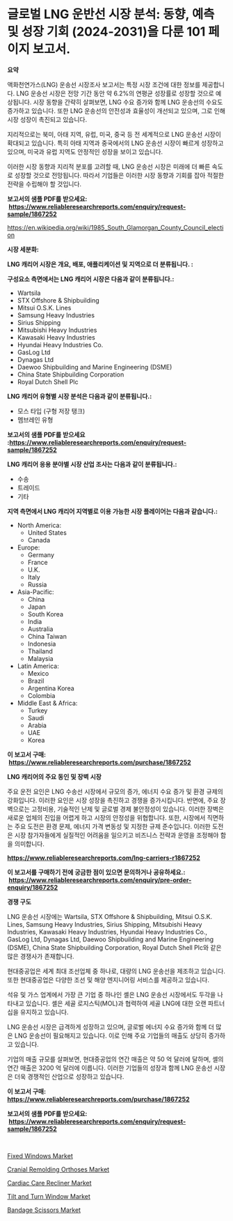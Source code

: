 <p><h1>글로벌 LNG 운반선 시장 분석: 동향, 예측 및 성장 기회 (2024-2031)을 다룬 101 페이지 보고서.</h1></p><p><strong>요약</strong></p>
<p><p>액화천연가스(LNG) 운송선 시장조사 보고서는 특정 시장 조건에 대한 정보를 제공합니다. LNG 운송선 시장은 전망 기간 동안 약 6.2%의 연평균 성장률로 성장할 것으로 예상됩니다. 시장 동향을 간략히 살펴보면, LNG 수요 증가와 함께 LNG 운송선의 수요도 증가하고 있습니다. 또한 LNG 운송선의 안전성과 효율성이 개선되고 있으며, 그로 인해 시장 성장이 촉진되고 있습니다.</p><p>지리적으로는 북미, 아태 지역, 유럽, 미국, 중국 등 전 세계적으로 LNG 운송선 시장이 확대되고 있습니다. 특히 아태 지역과 중국에서의 LNG 운송선 시장이 빠르게 성장하고 있으며, 미국과 유럽 지역도 안정적인 성장을 보이고 있습니다.</p><p>이러한 시장 동향과 지리적 분포를 고려할 때, LNG 운송선 시장은 미래에 더 빠른 속도로 성장할 것으로 전망됩니다. 따라서 기업들은 이러한 시장 동향과 기회를 잡아 적절한 전략을 수립해야 할 것입니다.</p></p>
<p><strong>보고서의 샘플 PDF를 받으세요: &nbsp;<a href="https://www.reliableresearchreports.com/enquiry/request-sample/1867252">https://www.reliableresearchreports.com/enquiry/request-sample/1867252</a></strong></p>
<p><a href="https://en.wikipedia.org/wiki/1985_South_Glamorgan_County_Council_election">https://en.wikipedia.org/wiki/1985_South_Glamorgan_County_Council_election</a></p>
<p><strong>시장 세분화:</strong></p>
<p><strong> LNG 캐리어 시장은 개요, 배포, 애플리케이션 및 지역으로 더 분류됩니다. :</strong></p>
<p><strong>구성요소 측면에서는 LNG 캐리어 시장은 다음과 같이 분류됩니다.:</strong></p>
<p><ul><li>Wartsila</li><li>STX Offshore & Shipbuilding</li><li>Mitsui O.S.K. Lines</li><li>Samsung Heavy Industries</li><li>Sirius Shipping</li><li>Mitsubishi Heavy Industries</li><li>Kawasaki Heavy Industries</li><li>Hyundai Heavy Industries Co.</li><li>GasLog Ltd</li><li>Dynagas Ltd</li><li>Daewoo Shipbuilding and Marine Engineering (DSME)</li><li>China State Shipbuilding Corporation</li><li>Royal Dutch Shell Plc</li></ul></p>
<p><strong> LNG 캐리어 유형별 시장 분석은 다음과 같이 분류됩니다.:</strong></p>
<p><ul><li>모스 타입 (구형 저장 탱크)</li><li>멤브레인 유형</li></ul></p>
<p><strong>보고서의 샘플 PDF를 받으세요 :<a href="https://www.reliableresearchreports.com/enquiry/request-sample/1867252">https://www.reliableresearchreports.com/enquiry/request-sample/1867252</a></strong></p>
<p><strong> LNG 캐리어 응용 분야별 시장 산업 조사는 다음과 같이 분류됩니다.:</strong></p>
<p><ul><li>수송</li><li>트레이드</li><li>기타</li></ul></p>
<p><strong>지역 측면에서 LNG 캐리어 지역별로 이용 가능한 시장 플레이어는 다음과 같습니다.:</strong></p>
<p><ul>
    <li>
        North America:
        <ul>
            <li>United States</li>
            <li>Canada</li>
        </ul>
    </li>
    <li>
        Europe:
        <ul>
            <li>Germany</li>
            <li>France</li>
            <li>U.K.</li>
            <li>Italy</li>
            <li>Russia</li>
        </ul>
    </li>
    <li>
        Asia-Pacific:
        <ul>
            <li>China</li>
            <li>Japan</li>
            <li>South Korea</li>
            <li>India</li>
            <li>Australia</li>
            <li>China Taiwan</li>
            <li>Indonesia</li>
            <li>Thailand</li>
            <li>Malaysia</li>
        </ul>
    </li>
    <li>
        Latin America:
        <ul>
            <li>Mexico</li>
            <li>Brazil</li>
            <li>Argentina Korea</li>
            <li>Colombia</li>
        </ul>
    </li>
    <li>
        Middle East & Africa:
        <ul>
            <li>Turkey</li>
            <li>Saudi</li>
            <li>Arabia</li>
            <li>UAE</li>
            <li>Korea</li>
        </ul>
    </li>
    </ul></p>
<p><strong>이 보고서 구매: &nbsp;<a href="https://www.reliableresearchreports.com/purchase/1867252">https://www.reliableresearchreports.com/purchase/1867252</a></strong></p>
<p><strong>LNG 캐리어의 주요 동인 및 장벽 시장</strong></p>
<p><p>주요 운전 요인은 LNG 수송선 시장에서 규모의 증가, 에너지 수요 증가 및 환경 규제의 강화입니다. 이러한 요인은 시장 성장을 촉진하고 경쟁을 증가시킵니다. 반면에, 주요 장벽으로는 고정비용, 기술적인 난제 및 글로벌 경제 불안정성이 있습니다. 이러한 장벽은 새로운 업체의 진입을 어렵게 하고 시장의 안정성을 위협합니다. 또한, 시장에서 직면하는 주요 도전은 환경 문제, 에너지 가격 변동성 및 지정한 규제 준수입니다. 이러한 도전은 시장 참가자들에게 실질적인 어려움을 일으키고 비즈니스 전략과 운영을 조정해야 함을 의미합니다.</p></p>
<p><strong><a href="https://www.reliableresearchreports.com/lng-carriers-r1867252">https://www.reliableresearchreports.com/lng-carriers-r1867252</a></strong></p>
<p><strong>이 보고서를 구매하기 전에 궁금한 점이 있으면 문의하거나 공유하세요.: &nbsp;<a href="https://www.reliableresearchreports.com/enquiry/pre-order-enquiry/1867252">https://www.reliableresearchreports.com/enquiry/pre-order-enquiry/1867252</a></strong></p>
<p><strong>경쟁 구도</strong></p>
<p><p>LNG 운송선 시장에는 Wartsila, STX Offshore & Shipbuilding, Mitsui O.S.K. Lines, Samsung Heavy Industries, Sirius Shipping, Mitsubishi Heavy Industries, Kawasaki Heavy Industries, Hyundai Heavy Industries Co., GasLog Ltd, Dynagas Ltd, Daewoo Shipbuilding and Marine Engineering (DSME), China State Shipbuilding Corporation, Royal Dutch Shell Plc와 같은 많은 경쟁사가 존재합니다.</p><p>현대중공업은 세계 최대 조선업체 중 하나로, 대량의 LNG 운송선을 제조하고 있습니다. 또한 현대중공업은 다양한 조선 및 해양 엔지니어링 서비스를 제공하고 있습니다.</p><p>석유 및 가스 업계에서 가장 큰 기업 중 하나인 셸은 LNG 운송선 시장에서도 두각을 나타내고 있습니다. 셸은 세골 로지스틱(MOL)과 협력하여 세골 LNG에 대한 오랜 파트너십을 유지하고 있습니다.</p><p>LNG 운송선 시장은 급격하게 성장하고 있으며, 글로벌 에너지 수요 증가와 함께 더 많은 LNG 운송선이 필요해지고 있습니다. 이로 인해 주요 기업들의 매출도 상당히 증가하고 있습니다.</p><p>기업의 매출 규모를 살펴보면, 현대중공업의 연간 매출은 약 50 억 달러에 달하며, 셸의 연간 매출은 3200 억 달러에 이릅니다. 이러한 기업들의 성장과 함께 LNG 운송선 시장은 더욱 경쟁적인 산업으로 성장하고 있습니다.</p></p>
<p><strong>이 보고서 구매: &nbsp; <a href="https://www.reliableresearchreports.com/purchase/1867252">https://www.reliableresearchreports.com/purchase/1867252</a></strong></p>
<p><strong>보고서의 샘플 PDF를 받으세요: &nbsp;<a href="https://www.reliableresearchreports.com/enquiry/request-sample/1867252">https://www.reliableresearchreports.com/enquiry/request-sample/1867252</a></strong><strong></strong></p>
<p>&nbsp;</p>
<p><p><a href="https://github.com/ifhhndtz21/Market-Research-Report-List-1/blob/main/fixed-windows-market.md">Fixed Windows Market</a></p><p><a href="https://www.linkedin.com/pulse/global-cranial-remolding-orthoses-market-sector-types-applications-04off?trackingId=MxTPkN2GI%2BOSnA%2BhBSv0og%3D%3D">Cranial Remolding Orthoses Market</a></p><p><a href="https://issuu.com/reportprime-2/docs/cardiac-care-recliner-market-size-2030.pptx">Cardiac Care Recliner Market</a></p><p><a href="https://github.com/belaayi865/Market-Research-Report-List-1/blob/main/tilt-and-turn-window-market.md">Tilt and Turn Window Market</a></p><p><a href="https://www.linkedin.com/pulse/global-bandage-scissors-industry-types-applications-market-players-uedff?trackingId=62%2FbZ%2BFnPW8E582ppv1lqA%3D%3D">Bandage Scissors Market</a></p></p>